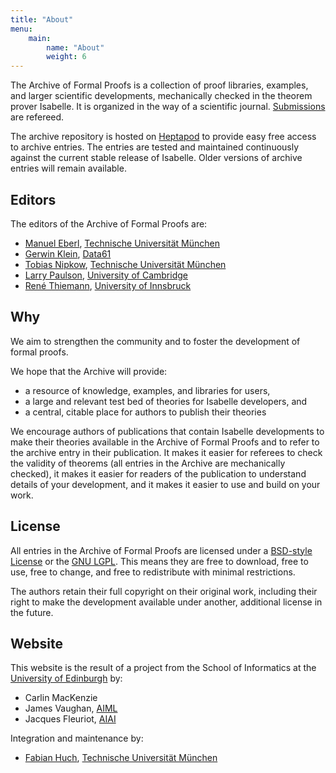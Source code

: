 ```yaml
---
title: "About"
menu: 
    main:
        name: "About"
        weight: 6
---
```


The Archive of Formal Proofs is a collection of proof libraries, examples, and larger scientific developments,
mechanically checked in the theorem prover Isabelle.
It is organized in the way of a scientific journal.
[Submissions](/submission) are refereed.

The archive repository is hosted on [Heptapod](https://foss.heptapod.net/isa-afp/) to provide easy free access to archive entries.
The entries are tested and maintained continuously against the current stable release of Isabelle.
Older versions of archive entries will remain available.

## Editors

The editors of the Archive of Formal Proofs are:

*   [Manuel Eberl](http://www.in.tum.de/~eberlm/), [Technische Universität München](http://www.tum.de/)
*   [Gerwin Klein](http://www.cse.unsw.edu.au/~kleing/), [Data61](http://www.data61.csiro.au)
*   [Tobias Nipkow](http://www.in.tum.de/~nipkow/), [Technische Universität München](http://www.tum.de/)
*   [Larry Paulson](http://www.cl.cam.ac.uk/users/lcp/), [University of Cambridge](http://www.cam.ac.uk/)
*   [René Thiemann](http://cl-informatik.uibk.ac.at/users/thiemann/), [University of Innsbruck](https://www.uibk.ac.at/)

## Why

We aim to strengthen the community and to foster the development of formal proofs.

We hope that the Archive will provide:

*   a resource of knowledge, examples, and libraries for users,
*   a large and relevant test bed of theories for Isabelle developers, and
*   a central, citable place for authors to publish their theories

We encourage authors of publications that contain Isabelle developments to make their theories available in the Archive of Formal Proofs and to refer to the archive entry in their publication. It makes it easier for referees to check the validity of theorems (all entries in the Archive are mechanically checked), it makes it easier for readers of the publication to understand details of your development, and it makes it easier to use and build on your work.

## License

All entries in the Archive of Formal Proofs are licensed under a [BSD-style License](LICENSE) or the [GNU LGPL](http://www.gnu.org/copyleft/lesser.html). This means they are free to download, free to use, free to change, and free to redistribute with minimal restrictions.

The authors retain their full copyright on their original work, including their right to make the development available under another, additional license in the future.

## Website

This website is the result of a project from the School of Informatics at the [University of Edinburgh](https://www.ed.ac.uk) by:
 * Carlin MacKenzie
 * James Vaughan, [AIML](https://aiml.inf.ed.ac.uk)
 * Jacques Fleuriot, [AIAI](http://web.inf.ed.ac.uk/aiai/)

Integration and maintenance by:
 * [Fabian Huch](https://www21.in.tum.de/team/huch), [Technische Universität München](http://www.tum.de/)
